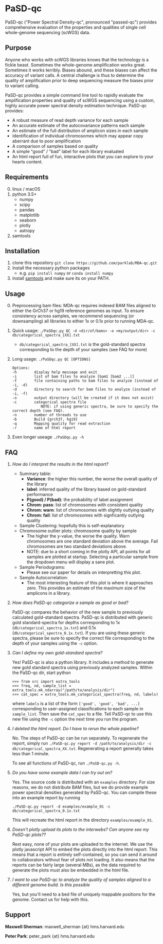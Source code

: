 # PaSD-qc
PaSD-qc ("Power Spectral Density-qc", pronounced "passed-qc") provides comprehensive evaluation of the properties and qualities of single cell whole-genome sequencing (scWGS) data.

## Purpose
Anyone who works with scWGS libraries knows that the technology is a fickle beast. Sometimes the whole-genome amplification works great. Sometimes it works terribly. Biases abound, and these biases can affect the accuracy of variant calls. A central challenge is thus to determine the quality of amplification prior to deep sequencing measure the biases prior to variant calling.

PaSD-qc provides a simple command line tool to rapidly evaluate the amplification properties and quality of scWGS sequencing using a custom, highly accurate power spectral density estimation technique. PaSD-qc provides:
+ A robust measure of read depth variance for each sample
+ An accurate estimate of the autocovariance patterns each sample
+ An estimate of the full distribution of amplicon sizes in each sample
+ Identification of individual chromosomes which may appear copy aberrant due to poor amplification
+ A comparison of samples based on quality
+ A simple "good" / "bad" label for each library evaluated
+ An html report full of fun, interactive plots that you can explore to your hearts content.

## Requirements
0. linux / macOS
1. python 3.5+
    + numpy
    + scipy
    + pandas
    + matplotlib
    + seaborn
    + plotly
    + astropy
2. samtools

## Installation
1. clone this repository `git clone https://github.com/parklab/MDA-qc.git`
2. Install the necessary python packages
    + e.g. `pip install numpy` or `conda install numpy`
3. Install [samtools](http://www.htslib.org/download/) and make sure its on your PATH.

## Usage
0. Preprocessing bam files: MDA-qc requires indexed BAM files aligned to either the GrCh37 or hg19 reference genomes as input. To ensure consistency across samples, we recommend sequencing (or downsampling) all libraries to either 1x or 0.1x prior to running MDA-qc.

1. Quick usage: `./PaSDqc.py QC -d <dir/of/bams> -o <my/output/dir> -c db/categorical_spectra_[XX].txt`
   * `db/categorical_spectra_[XX].txt` is the gold-standard spectra corresponding to the depth of your samples (see FAQ for more)

2. Long usage: `./PaSDqc.py QC [OPTIONS]`

   ```
   Options:
   -h        display help message and exit
   -i        list of bam files to analyze [bam1 [bam2 ...]]
   -f        file containing paths to bam files to analyze (instead of -i, -d)
   -d        directory to search for bam files to analyze (instead of -i, -f)
   -o        output directory (will be created if it does not exist)
   -c        categorical spectra file
                NOTE: if using generic spectra, be sure to specify the correct depth (see FAQ).
   -n        number of threads to use
   -b        Build {grch37, hg19}
   -q        Mapping quality for read extraction
   -r        name of html report
   ```

3. Even longer useage `./PaSDqc.py -h`

## FAQ
1. *How do I interpret the results in the html report?*
   * Summary table:
      + __Variance__: the higher this number, the worse the overall quality of the library
      + __label__: inferred quality of the library based on gold-standard performance
      + __P(good) / P(bad)__: the probability of label assignment
      + __Chrom: pass__: list of chromosomes with consistent quality
      + __Chrom: warn__: list of chromosomes with slightly outlying quality
      + __Chrom: fail__: list of chromosomes with signficantly outlying quality
   * Sample Clustering: hopefully this is self-explanatory
   * Chromosome outlier plots: chromosome quality by sample
      + The higher the y-value, the worse the quality. Warn chromosomes are one standard deviation above the average. Fail chromosomes are two standard deviations above.
      + NOTE: due to a short coming in the plotly API, all points for all samples are plotted at startup. Selecting a particular sample from the dropdown menu will display a sane plot.
   * Sample Periodograms:
      + Please see our paper for details on interpretting this plot.
   * Sample Autocorrelation:
      + The most interesting feature of this plot is where it approaches zero. This provides an estimate of the maximum size of the amplicons in a library. 

2. *How does PaSD-qc categorize a sample as good or bad?*

   PaSD-qc compares the behavior of the new sample to previously calculated gold-standard spectra. PaSD-qc is distributed with generic gold standard-spectra for depths corresponding to 1x (`db/categorical_spectra_1x.txt`) and 0.1x (`db/categorical_spectra_0.1x.txt`). If you are using these generic spectra, please be sure to specify the correct file corresponding to the depth of your samples using the `-c` option.

3. *Can I define my own gold-standard spectra?*

   Yes! PaSD-qc is also a python library. It includes a method to generate new gold standard spectra using previously analyzed samples. Within the PaSD-qc dir, start python
   ```
   >>> from src import extra_tools
   >>> freq, nd, sample_list = extra_tools.mk_ndarray("/path/to/analysis/dir")
   >>> cat_spec = extra_tools.mk_categorical_spectra(freq, nd, labels)
   ```
   where `labels` is a list of the form `['good', 'good', 'bad', ...]` corresponding to user-assigned classifications to each sample in `sample_list`. Then save the `cat_spec` to a file. Tell PaSD-qc to use this new file using the `-c` option the next time you run the program.

4. *I deleted the html report. Do I have to rerun the whole pipeline?*

   No. The steps of PaSD-qc can be run separately. To regenerate the report, simply run `./PaSD-qc.py report -d /path/to/analysis/dir -c db/categorical_spectra_XX.txt`. Regenerating a report generally takes less than 1 minute.

   To see all functions of PaSD-qc, run `./PaSD-qc.py -h`.

5. *Do you have some example data I can try out on?*

   Yes. The source code is distributed with an `examples` directory. For size reasons, we do not distribute BAM files, but we do provide example power spectral densities generated by PaSD-qc. You can compile these into an example report by running
   ```
   ./PaSD-qc.py report -d examples/example_01 -c db/categorical_spectra_0.1x.txt
   ```
   This will recreate the html report in the directory `examples/example_01`.

6. *Doesn't plotly upload its plots to the interwebs? Can anyone see my PaSD-qc plots??*

   Rest easy, none of your plots are uploaded to the internet. We use the plotly javascript API to embed the plots directly into the html report. This means that a report is entirely self-contained, so you can send it around to collaborators without fear of plots not loading. It also means that the reports can be fairly large (several MBs), as the data required to generate the plots must also be embedded in the html file.

7. *I want to use PaSD-qc to analyze the quality of samples aligned to a different genome build. Is this possible*

   Yes, but you'll need to a bed file of uniquely mappable positions for the genome. Contact us for help with this.

## Support
__Maxwell Sherman__: maxwell\_sherman {at} hms.harvard.edu

__Peter Park__: peter\_park {at} hms.harvard.edu

